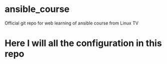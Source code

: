# ansible_course
Official git repo for web learning of ansible course from Linux TV

# Here I will all the configuration in this repo
